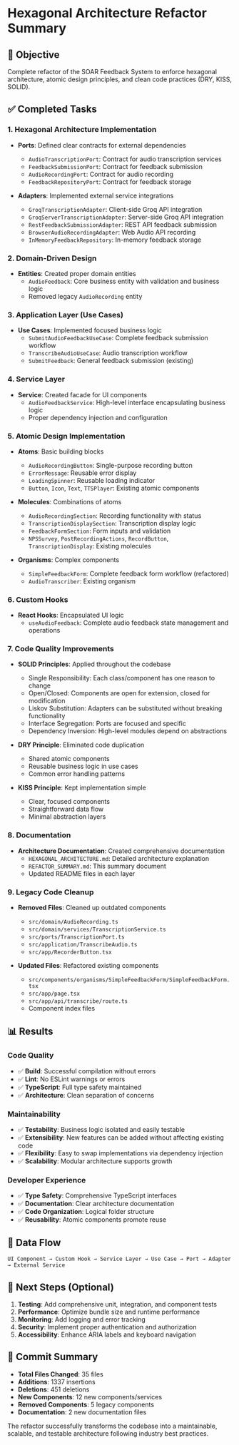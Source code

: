 # Hexagonal Architecture Refactor Summary

## 🎯 Objective
Complete refactor of the SOAR Feedback System to enforce hexagonal architecture, atomic design principles, and clean code practices (DRY, KISS, SOLID).

## ✅ Completed Tasks

### 1. Hexagonal Architecture Implementation
- **Ports**: Defined clear contracts for external dependencies
  - `AudioTranscriptionPort`: Contract for audio transcription services
  - `FeedbackSubmissionPort`: Contract for feedback submission
  - `AudioRecordingPort`: Contract for audio recording
  - `FeedbackRepositoryPort`: Contract for feedback storage

- **Adapters**: Implemented external service integrations
  - `GroqTranscriptionAdapter`: Client-side Groq API integration
  - `GroqServerTranscriptionAdapter`: Server-side Groq API integration
  - `RestFeedbackSubmissionAdapter`: REST API feedback submission
  - `BrowserAudioRecordingAdapter`: Web Audio API recording
  - `InMemoryFeedbackRepository`: In-memory feedback storage

### 2. Domain-Driven Design
- **Entities**: Created proper domain entities
  - `AudioFeedback`: Core business entity with validation and business logic
  - Removed legacy `AudioRecording` entity

### 3. Application Layer (Use Cases)
- **Use Cases**: Implemented focused business logic
  - `SubmitAudioFeedbackUseCase`: Complete feedback submission workflow
  - `TranscribeAudioUseCase`: Audio transcription workflow
  - `SubmitFeedback`: General feedback submission (existing)

### 4. Service Layer
- **Service**: Created facade for UI components
  - `AudioFeedbackService`: High-level interface encapsulating business logic
  - Proper dependency injection and configuration

### 5. Atomic Design Implementation
- **Atoms**: Basic building blocks
  - `AudioRecordingButton`: Single-purpose recording button
  - `ErrorMessage`: Reusable error display
  - `LoadingSpinner`: Reusable loading indicator
  - `Button`, `Icon`, `Text`, `TTSPlayer`: Existing atomic components

- **Molecules**: Combinations of atoms
  - `AudioRecordingSection`: Recording functionality with status
  - `TranscriptionDisplaySection`: Transcription display logic
  - `FeedbackFormSection`: Form inputs and validation
  - `NPSSurvey`, `PostRecordingActions`, `RecordButton`, `TranscriptionDisplay`: Existing molecules

- **Organisms**: Complex components
  - `SimpleFeedbackForm`: Complete feedback form workflow (refactored)
  - `AudioTranscriber`: Existing organism

### 6. Custom Hooks
- **React Hooks**: Encapsulated UI logic
  - `useAudioFeedback`: Complete audio feedback state management and operations

### 7. Code Quality Improvements
- **SOLID Principles**: Applied throughout the codebase
  - Single Responsibility: Each class/component has one reason to change
  - Open/Closed: Components are open for extension, closed for modification
  - Liskov Substitution: Adapters can be substituted without breaking functionality
  - Interface Segregation: Ports are focused and specific
  - Dependency Inversion: High-level modules depend on abstractions

- **DRY Principle**: Eliminated code duplication
  - Shared atomic components
  - Reusable business logic in use cases
  - Common error handling patterns

- **KISS Principle**: Kept implementation simple
  - Clear, focused components
  - Straightforward data flow
  - Minimal abstraction layers

### 8. Documentation
- **Architecture Documentation**: Created comprehensive documentation
  - `HEXAGONAL_ARCHITECTURE.md`: Detailed architecture explanation
  - `REFACTOR_SUMMARY.md`: This summary document
  - Updated README files in each layer

### 9. Legacy Code Cleanup
- **Removed Files**: Cleaned up outdated components
  - `src/domain/AudioRecording.ts`
  - `src/domain/services/TranscriptionService.ts`
  - `src/ports/TranscriptionPort.ts`
  - `src/application/TranscribeAudio.ts`
  - `src/app/RecorderButton.tsx`

- **Updated Files**: Refactored existing components
  - `src/components/organisms/SimpleFeedbackForm/SimpleFeedbackForm.tsx`
  - `src/app/page.tsx`
  - `src/app/api/transcribe/route.ts`
  - Component index files

## 📊 Results

### Code Quality
- ✅ **Build**: Successful compilation without errors
- ✅ **Lint**: No ESLint warnings or errors
- ✅ **TypeScript**: Full type safety maintained
- ✅ **Architecture**: Clean separation of concerns

### Maintainability
- ✅ **Testability**: Business logic isolated and easily testable
- ✅ **Extensibility**: New features can be added without affecting existing code
- ✅ **Flexibility**: Easy to swap implementations via dependency injection
- ✅ **Scalability**: Modular architecture supports growth

### Developer Experience
- ✅ **Type Safety**: Comprehensive TypeScript interfaces
- ✅ **Documentation**: Clear architecture documentation
- ✅ **Code Organization**: Logical folder structure
- ✅ **Reusability**: Atomic components promote reuse

## 🔄 Data Flow
```
UI Component → Custom Hook → Service Layer → Use Case → Port → Adapter → External Service
```

## 🚀 Next Steps (Optional)
1. **Testing**: Add comprehensive unit, integration, and component tests
2. **Performance**: Optimize bundle size and runtime performance
3. **Monitoring**: Add logging and error tracking
4. **Security**: Implement proper authentication and authorization
5. **Accessibility**: Enhance ARIA labels and keyboard navigation

## 📝 Commit Summary
- **Total Files Changed**: 35 files
- **Additions**: 1337 insertions
- **Deletions**: 451 deletions
- **New Components**: 12 new components/services
- **Removed Components**: 5 legacy components
- **Documentation**: 2 new documentation files

The refactor successfully transforms the codebase into a maintainable, scalable, and testable architecture following industry best practices.
